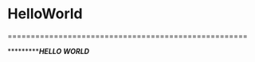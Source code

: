 # HelloWorld


====================================================

********************HELLO WORLD***********
